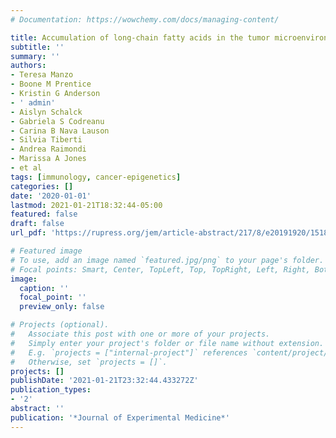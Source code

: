 ```yaml
---
# Documentation: https://wowchemy.com/docs/managing-content/

title: Accumulation of long-chain fatty acids in the tumor microenvironment drives dysfunction in intrapancreatic CD8+ T cells
subtitle: ''
summary: ''
authors:
- Teresa Manzo
- Boone M Prentice
- Kristin G Anderson
- ' admin'
- Aislyn Schalck
- Gabriela S Codreanu
- Carina B Nava Lauson
- Silvia Tiberti
- Andrea Raimondi
- Marissa A Jones
- et al
tags: [immunology, cancer-epigenetics]
categories: []
date: '2020-01-01'
lastmod: 2021-01-21T18:32:44-05:00
featured: false
draft: false
url_pdf: 'https://rupress.org/jem/article-abstract/217/8/e20191920/151833/Accumulation-of-long-chain-fatty-acids-in-the?redirectedFrom=fulltext'

# Featured image
# To use, add an image named `featured.jpg/png` to your page's folder.
# Focal points: Smart, Center, TopLeft, Top, TopRight, Left, Right, BottomLeft, Bottom, BottomRight.
image:
  caption: ''
  focal_point: ''
  preview_only: false

# Projects (optional).
#   Associate this post with one or more of your projects.
#   Simply enter your project's folder or file name without extension.
#   E.g. `projects = ["internal-project"]` references `content/project/deep-learning/index.md`.
#   Otherwise, set `projects = []`.
projects: []
publishDate: '2021-01-21T23:32:44.433272Z'
publication_types:
- '2'
abstract: ''
publication: '*Journal of Experimental Medicine*'
---
```

